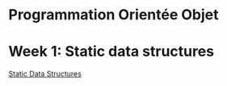# Programmation Orientée Objet


# Week 1: Static data structures
[Static Data Structures](./semaine_1/Static_Data_Structures.md)
